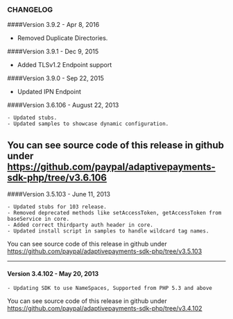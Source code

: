 ### CHANGELOG

####Version 3.9.2 - Apr 8, 2016

   - Removed Duplicate Directories.

####Version 3.9.1 - Dec 9, 2015

   - Added TLSv1.2 Endpoint support

####Version 3.9.0 - Sep 22, 2015

   - Updated IPN Endpoint

####Version 3.6.106 - August 22, 2013

	- Updated stubs.
    - Updated samples to showcase dynamic configuration.

You can see source code of this release in github under https://github.com/paypal/adaptivepayments-sdk-php/tree/v3.6.106
--------------------------------------------------------------------------------------------------

####Version 3.5.103 - June 11, 2013

	- Updated stubs for 103 release.
	- Removed deprecated methods like setAccessToken, getAccessToken from baseService in core.
    - Added correct thirdparty auth header in core.
	- Updated install script in samples to handle wildcard tag names.

You can see source code of this release in github under https://github.com/paypal/adaptivepayments-sdk-php/tree/v3.5.103

--------------------------------------------------------------------------------------------------

#### Version 3.4.102 - May 20, 2013

    - Updating SDK to use NameSpaces, Supported from PHP 5.3 and above

You can see source code of this release in github under https://github.com/paypal/adaptivepayments-sdk-php/tree/v3.4.102
